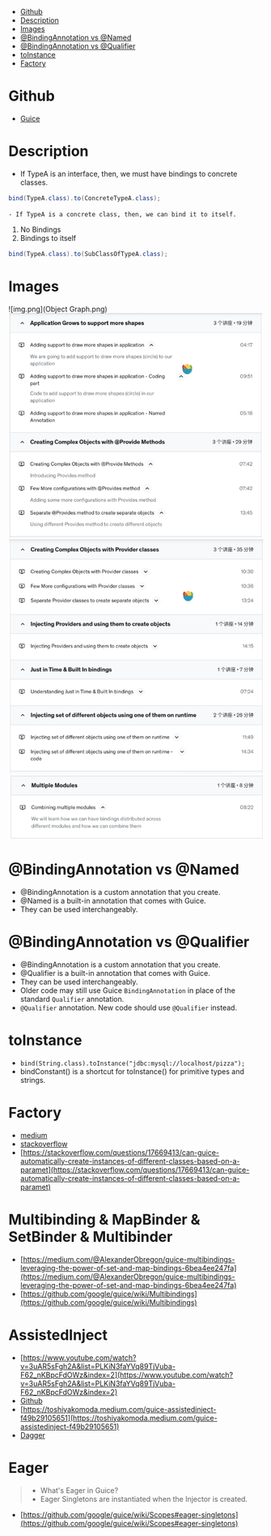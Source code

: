 <!-- TOC -->

* [Github](#github)
* [Description](#description)
* [Images](#images)
* [@BindingAnnotation vs @Named](#bindingannotation-vs-named)
* [@BindingAnnotation vs @Qualifier](#bindingannotation-vs-qualifier)
* [toInstance](#toinstance)
* [Factory](#factory)

<!-- TOC -->

# Github

- [Guice](https://github.com/eugenp/tutorials/tree/master/di-modules/guice)

# Description

- If TypeA is an interface, then, we must have bindings to concrete classes.

```java
bind(TypeA.class).to(ConcreteTypeA.class);
```

`- If TypeA is a concrete class, then, we can bind it to itself.`

1. No Bindings
2. Bindings to itself

```java
bind(TypeA.class).to(SubClassOfTypeA.class);
```

# Images

![img.png](Object Graph.png)
![img.png](img.png)
![img_1.png](img_1.png)
![img_2.png](img_2.png)

# @BindingAnnotation vs @Named

- @BindingAnnotation is a custom annotation that you create.
- @Named is a built-in annotation that comes with Guice.
- They can be used interchangeably.

# @BindingAnnotation vs @Qualifier

- @BindingAnnotation is a custom annotation that you create.
- @Qualifier is a built-in annotation that comes with Guice.
- They can be used interchangeably.
- Older code may still use Guice `BindingAnnotation` in place of the standard `Qualifier` annotation.
- `@Qualifier` annotation. New code should use `@Qualifier` instead.

# toInstance

- `bind(String.class).toInstance("jdbc:mysql://localhost/pizza");`
- bindConstant() is a shortcut for toInstance() for primitive types and strings.

# Factory

- [medium](https://jamesonwilliams.medium.com/guicin-up-abstract-factories-like-a-di-boss-f11997d75ce2)
- [stackoverflow](https://stackoverflow.com/questions/27871631/gof-standard-factory-pattern-using-guice)
- [https://stackoverflow.com/questions/17669413/can-guice-automatically-create-instances-of-different-classes-based-on-a-paramet](https://stackoverflow.com/questions/17669413/can-guice-automatically-create-instances-of-different-classes-based-on-a-paramet)

# Multibinding & MapBinder & SetBinder & Multibinder

- [https://medium.com/@AlexanderObregon/guice-multibindings-leveraging-the-power-of-set-and-map-bindings-6bea4ee247fa](https://medium.com/@AlexanderObregon/guice-multibindings-leveraging-the-power-of-set-and-map-bindings-6bea4ee247fa)
- [https://github.com/google/guice/wiki/Multibindings](https://github.com/google/guice/wiki/Multibindings)

# AssistedInject

- [https://www.youtube.com/watch?v=3uAR5sFgh2A&list=PLKiN3faYVq89TjVuba-F62_nKBpcFdOWz&index=2](https://www.youtube.com/watch?v=3uAR5sFgh2A&list=PLKiN3faYVq89TjVuba-F62_nKBpcFdOWz&index=2)
- [Github](https://github.com/mvpjava/google-guice-tutorials)
- [https://toshiyakomoda.medium.com/guice-assistedinject-f49b29105651](https://toshiyakomoda.medium.com/guice-assistedinject-f49b29105651)
- [Dagger](https://dagger.dev/dev-guide/assisted-injection.html)

# Eager

> - What's Eager in Guice?
> - Eager Singletons are instantiated when the Injector is created.

- [https://github.com/google/guice/wiki/Scopes#eager-singletons](https://github.com/google/guice/wiki/Scopes#eager-singletons)
